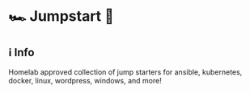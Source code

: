 # 🏎 Jumpstart 💨

## ℹ️ Info
Homelab approved collection of jump starters for ansible, kubernetes, docker, linux, wordpress, windows, and more!

